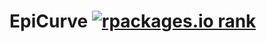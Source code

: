 # EpiCurve [![rpackages.io rank](https://www.rpackages.io/badge/EpiCurve.svg)](https://www.rpackages.io/package/EpiCurve)


